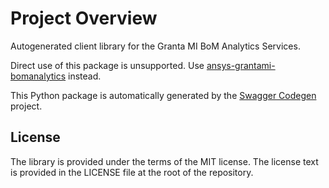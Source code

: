 # Project Overview

Autogenerated client library for the Granta MI BoM Analytics Services.

Direct use of this package is unsupported. Use [ansys-grantami-bomanalytics](https://github.com/pyansys/grantami-bomanalytics) instead.

This Python package is automatically generated by the [Swagger Codegen](https://github.com/swagger-api/swagger-codegen) project.


## License

The library is provided under the terms of the MIT license. The license text is provided in the LICENSE file at the root of the repository.

